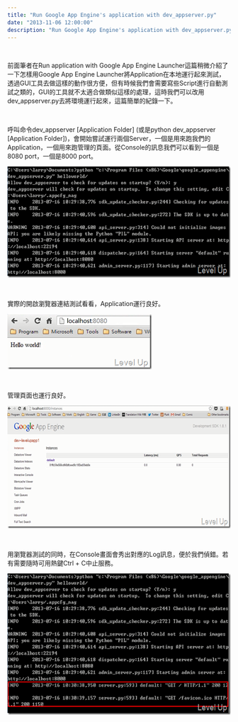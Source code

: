 ```yaml
---
title: "Run Google App Engine's application with dev_appserver.py"
date: "2013-11-06 12:00:00"
description: "Run Google App Engine's application with dev_appserver.py"
---
```


<p>
	 </p>
<p>
	前面筆者在Run application with Google App Engine Launcher這篇稍微介紹了一下怎樣用Google App Engine Launcher將Application在本地運行起來測試，透過GUI工具去做這樣的動作很方便，但有時候我們會需要寫些Script進行自動測試之類的，GUI的工具就不太適合做類似這樣的處理，這時我們可以改用dev_appserver.py去將環境運行起來，這篇簡單的紀錄一下。</p>
<p>
	 </p>
<p>
	呼叫命令dev_appserver [Application Folder] (或是python dev_appserver [Application Folder])，會開始嘗試運行兩個Server，一個是用來跑我們的Application，一個用來跑管理的頁面。從Console的訊息我們可以看到一個是8080 port，一個是8000 port。</p>
<p>
	<img alt="image" border="0" height="251" src="\images\posts\3ba82770-fb53-4842-8c5f-45060f044799\image_thumb.png" style="border-top: 0px; border-right: 0px; border-bottom: 0px; border-left: 0px" width="581" /></p>
<p>
	 </p>
<p>
	實際的開啟瀏覽器連結測試看看，Application運行良好。</p>
<p>
	<img alt="image" border="0" height="125" src="\images\posts\3ba82770-fb53-4842-8c5f-45060f044799\image_thumb_1.png" style="border-top: 0px; border-right: 0px; border-bottom: 0px; border-left: 0px" width="326" /></p>
<p>
	 </p>
<p>
	管理頁面也運行良好。</p>
<p>
	<img alt="image" border="0" height="277" src="\images\posts\3ba82770-fb53-4842-8c5f-45060f044799\image_thumb_3.png" style="border-top: 0px; border-right: 0px; border-bottom: 0px; border-left: 0px" width="644" /></p>
<p>
	 </p>
<p>
	用瀏覽器測試的同時，在Console畫面會秀出對應的Log訊息，便於我們偵錯。若有需要隨時可用熱鍵Ctrl + C中止服務。</p>
<p>
	<img alt="image" border="0" height="319" src="\images\posts\3ba82770-fb53-4842-8c5f-45060f044799\image_thumb_2.png" style="border-top: 0px; border-right: 0px; border-bottom: 0px; border-left: 0px" width="582" /></p>

